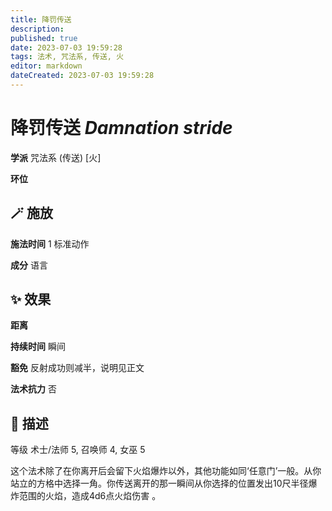 ```yaml
---
title: 降罚传送
description: 
published: true
date: 2023-07-03 19:59:28
tags: 法术, 咒法系, 传送, 火
editor: markdown
dateCreated: 2023-07-03 19:59:28
---
```


# **降罚传送** *Damnation stride*

**学派** 咒法系 (传送) \[火\] 

**环位** 

## 🪄 施放

**施法时间** 1 标准动作

**成分** 语言

## ✨ 效果  

**距离**   

**持续时间** 瞬间 

**豁免** 反射成功则减半，说明见正文

**法术抗力** 否

## 📖 描述

等级              术士/法师 5, 召唤师 4, 女巫 5

这个法术除了在你离开后会留下火焰爆炸以外，其他功能如同‘任意门’一般。从你站立的方格中选择一角。你传送离开的那一瞬间从你选择的位置发出10尺半径爆炸范围的火焰，造成4d6点火焰伤害 。
    